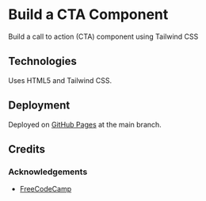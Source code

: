 # Build a CTA Component

Build a call to action (CTA) component using Tailwind CSS

## Technologies

Uses HTML5 and Tailwind CSS.

## Deployment

Deployed on [GitHub Pages](https://derektypist.github.io/build-a-cta-component) at the main branch.

## Credits

### Acknowledgements

- [FreeCodeCamp](https://www.freecodecamp.org)
